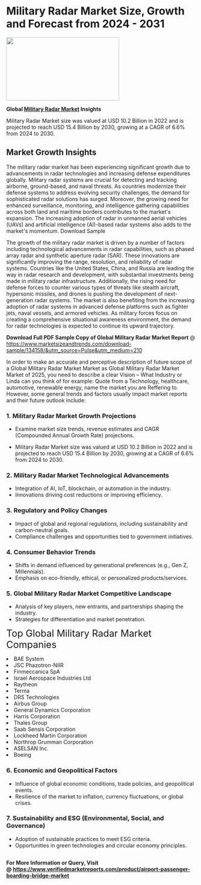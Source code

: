 <H1>Military Radar Market Size, Growth and Forecast from 2024 - 2031</H1><img class="aligncenter size-medium wp-image-584254" src="https://thirdeyenews.in/wp-content/uploads/2024/09/Global-Market-Research-300x168.jpeg" alt="" width="300" height="168" /><p><strong>Global&nbsp;<a href="https://www.marketsizeandtrends.com/download-sample/134158/&amp;utm_source=Pulse&amp;utm_medium=210">Military Radar Market</a> Insights</strong></p><p>Military Radar Market size was valued at USD 10.2 Billion in 2022 and is projected to reach USD 15.4 Billion by 2030, growing at a CAGR of 6.6% from 2024 to 2030.</p><p><h2>Market Growth Insights</h2> <p>The military radar market has been experiencing significant growth due to advancements in radar technologies and increasing defense expenditures globally. Military radar systems are crucial for detecting and tracking airborne, ground-based, and naval threats. As countries modernize their defense systems to address evolving security challenges, the demand for sophisticated radar solutions has surged. Moreover, the growing need for enhanced surveillance, monitoring, and intelligence gathering capabilities across both land and maritime borders contributes to the market's expansion. The increasing adoption of radar in unmanned aerial vehicles (UAVs) and artificial intelligence (AI)-based radar systems also adds to the market's momentum. Download Sample </p> <p>The growth of the military radar market is driven by a number of factors including technological advancements in radar capabilities, such as phased array radar and synthetic aperture radar (SAR). These innovations are significantly improving the range, resolution, and reliability of radar systems. Countries like the United States, China, and Russia are leading the way in radar research and development, with substantial investments being made in military radar infrastructure. Additionally, the rising need for defense forces to counter various types of threats like stealth aircraft, hypersonic missiles, and drones is pushing the development of next-generation radar systems. The market is also benefiting from the increasing adoption of radar systems in advanced defense platforms such as fighter jets, naval vessels, and armored vehicles. As military forces focus on creating a comprehensive situational awareness environment, the demand for radar technologies is expected to continue its upward trajectory. </p><p><span class=""><strong>Download Full PDF Sample Copy of Global Military Radar Market Report</strong> @ <a href="https://www.marketsizeandtrends.com/download-sample/134158/&amp;utm_source=Pulse&amp;utm_medium=210" target="_blank">https://www.marketsizeandtrends.com/download-sample/134158/&amp;utm_source=Pulse&amp;utm_medium=210</a></span></p><p>In order to make an accurate and perceptive description of future scope of a Global&nbsp;Military Radar Market Market as Global&nbsp;Military Radar Market Market of 2025, you need to describe a clear Vision &ndash; What Industry or Linda can you think of for example: Quote from a Technology, healthcare, automotive, renewable energy, name the market you are Reffering to. However, some general trends and factors usually impact market reports and their future outlook include:</p><h3>1.&nbsp;<strong>Military Radar Market Growth Projections</strong></h3><ul><li>Examine market size trends, revenue estimates and CAGR (Compounded Annual Growth Rate) projections.</li><li><p>Military Radar Market size was valued at USD 10.2 Billion in 2022 and is projected to reach USD 15.4 Billion by 2030, growing at a CAGR of 6.6% from 2024 to 2030.</p></li></ul><h3>2.&nbsp;<strong>Military Radar Market Technological Advancements</strong></h3><ul><li>Integration of AI, IoT, blockchain, or automation in the industry.</li><li>Innovations driving cost reductions or improving efficiency.</li></ul><h3>3.&nbsp;<strong>Regulatory and Policy Changes</strong></h3><ul><li>Impact of global and regional regulations, including sustainability and carbon-neutral goals.</li><li>Compliance challenges and opportunities tied to government initiatives.</li></ul><h3>4.&nbsp;<strong>Consumer Behavior Trends</strong></h3><ul><li>Shifts in demand influenced by generational preferences (e.g., Gen Z, Millennials).</li><li>Emphasis on eco-friendly, ethical, or personalized products/services.</li></ul><h3>5.&nbsp;<strong>Global Military Radar Market Competitive Landscape</strong></h3><ul><li>Analysis of key players, new entrants, and partnerships shaping the industry.</li><li>Strategies for differentiation and market penetration.</li></ul><p data-pm-slice="1 1 []"><span style="color: inherit; font-family: inherit; font-size: 25px;">Top Global Military Radar Market Companies</span></p><div class="" data-test-id=""><p><li>BAE System</li><li> JSC Phazotron-NIIR</li><li> Finmeccanica SpA</li><li> Israel Aerospace Industries Ltd</li><li> Raytheon</li><li> Terma</li><li> DRS Technologies</li><li> Airbus Group</li><li> General Dynamics Corporation</li><li> Harris Corporation</li><li> Thales Group</li><li> Saab Sensis Corporation</li><li> Lockheed Martin Corporation</li><li> Northrop Grumman Corporation</li><li> ASELSAN Inc.</li><li> Boeing</li></p></div><h3>6.&nbsp;<strong>Economic and Geopolitical Factors</strong></h3><ul><li>Influence of global economic conditions, trade policies, and geopolitical events.</li><li>Resilience of the market to inflation, currency fluctuations, or global crises.</li></ul><h3>7.&nbsp;<strong>Sustainability and ESG (Environmental, Social, and Governance)</strong></h3><ul><li>Adoption of sustainable practices to meet ESG criteria.</li><li>Opportunities in green technologies and circular economy principles.</li></ul><h2><strong style="font-size: 14px;">For More Information or Query, Visit @&nbsp;</strong><a style="background-color: #ffffff; font-size: 14px;" href="https://www.marketsizeandtrends.com/report/military-radar-market/" target="_blank">https://www.verifiedmarketreports.com/product/airport-passenger-boarding-bridge-market</a></h2>
